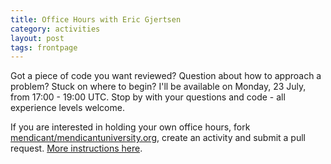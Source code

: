 ```yaml
---
title: Office Hours with Eric Gjertsen
category: activities
layout: post
tags: frontpage
---
```


Got a piece of code you want reviewed? Question about how to approach a problem? Stuck on where to begin? I'll be available on Monday, 23 July, from 17:00 - 19:00 UTC. Stop by with your questions and code - all experience levels welcome.

If you are interested in holding your own office hours, fork [mendicant/mendicantuniversity.org](https://github.com/mendicant/mendicantuniversity.org), create an activity and submit a pull request. [More instructions here](https://github.com/mendicant/mendicantuniversity.org/wiki/How-to-post-an-activity-to-mendicantuniversity.org).

